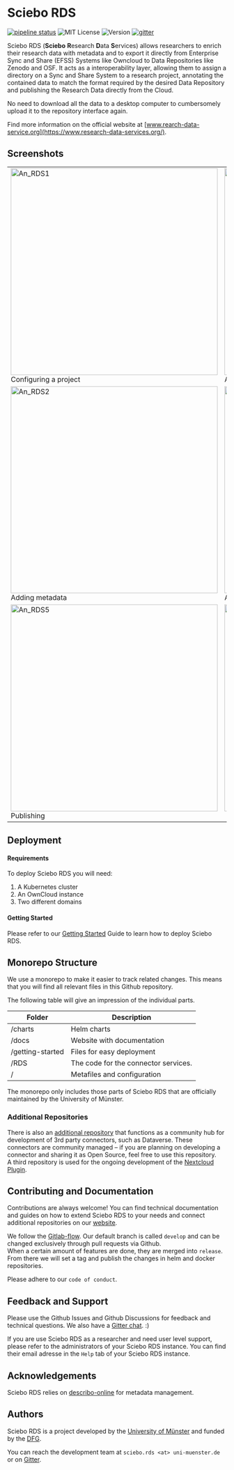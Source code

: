 
# Sciebo RDS
[![pipeline status](https://zivgitlab.uni-muenster.de/sciebo-rds/sciebo-rds/badges/develop/pipeline.svg)](https://zivgitlab.uni-muenster.de/sciebo-rds/sciebo-rds/-/pipelines)
![MIT License](https://img.shields.io/github/license/Sciebo-RDS/Sciebo-RDS)
![Version](https://img.shields.io/github/v/release/Sciebo-RDS/Sciebo-RDS)
[![gitter](https://img.shields.io/gitter/room/Sciebo-RDS/community)](https://gitter.im/Sciebo-RDS/community)

Sciebo RDS (**Sciebo** **R**esearch **D**ata **S**ervices) allows researchers to enrich their research data with metadata and to export it directly from Enterprise Sync and Share (EFSS) Systems like Owncloud to Data Repositories like Zenodo and OSF.
It acts as a interoperability layer, allowing them to assign a directory on a Sync and Share System to a research project, annotating the contained data to match the format required by the desired Data Repository and publishing the Research Data directly from the Cloud.

No need to download all the data to a desktop computer to cumbersomely upload it to the repository interface again.


Find more information on the official website at [www.rearch-data-service.org](https://www.research-data-services.org/).

## Screenshots
|||
|-|-|
|<img  width="475" alt="An_RDS1" src="https://user-images.githubusercontent.com/31971585/196733077-d008bbc9-9c2a-4e59-81fc-718c46af481e.png"> Configuring a project|<img  width="475" alt="An_RDS2" src="https://user-images.githubusercontent.com/31971585/196733085-c5ab157e-27b1-42ea-87f2-512b4db29fcf.png"> Adding metadata|
|<img width="475" alt="An_RDS2" src="https://user-images.githubusercontent.com/31971585/196733090-4eba7303-37f8-48e7-8d11-cbb1a8ff4cfb.png"> Adding metadata|<img width="475" alt="An_RDS4" src="https://user-images.githubusercontent.com/31971585/196733098-df0696bf-4fbc-4a12-b133-23769103cbe5.png"> Adding metadata|
|<img width="475" alt="An_RDS5" src="https://user-images.githubusercontent.com/31971585/196733100-f26e9b9b-ee5c-4c23-9716-22f7bc2574a4.png"> Publishing|<img width="475" alt="An_RDS6" src="https://user-images.githubusercontent.com/31971585/196733102-7b95063f-0a56-427f-bce8-993ac1fbae82.png"> <center>Connecting repositories</center>|


## Deployment

#### Requirements

To deploy Sciebo RDS you will need:

1. A Kubernetes cluster
2. An OwnCloud instance
3. Two different domains

#### Getting Started

Please refer to our [Getting Started](https://www.research-data-services.org/gettingstarted/) Guide to learn how to deploy Sciebo RDS.
## Monorepo Structure

We use a monorepo to make it easier to track related changes. This means that you will find all relevant files in this Github repository.

The following table will give an impression of the individual parts.  

| Folder           | Description                          |
| ---------------- | ------------------------------------ |
| /charts          | Helm charts                          |
| /docs            | Website with documentation           |
| /getting-started | Files for easy deployment            |
| /RDS             | The code for the connector services. |
| /                | Metafiles and configuration          |

The monorepo only includes those parts of Sciebo RDS that are officially maintained by the University of Münster.

### Additional Repositories
There is also an [additional repository](https://github.com/Sciebo-RDS/RDS-Connectors) that functions as a community hub for development of 3rd party connectors, such as Dataverse. These connectors are community managed – if you are planning on developing a connector and sharing it as Open Source, feel free to use this repository.    
A third repository is used for the ongoing development of the [Nextcloud Plugin](https://github.com/Sciebo-RDS/plugin-nextcloud).

## Contributing and Documentation

Contributions are always welcome! You can find technical documentation and guides on how to extend Sciebo RDS to your needs and connect additional repositories on our [website](https://www.research-data-services.org/documentation/development/).

We follow the [Gitlab-flow](https://docs.gitlab.com/ee/topics/gitlab_flow.html). Our default branch is called `develop` and can be changed exclusively through pull requests via Github.    
When a certain amount of features are done, they are merged into `release`. From there we will set a tag and publish the changes in helm and docker repositories.

Please adhere to our `code of conduct`.

## Feedback and Support

Please use the Github Issues and Github Discussions for feedback and technical questions. We also have a [Gitter chat](https://gitter.im/Sciebo-RDS/community). :)

If you are use Sciebo RDS as a researcher and need user level support, please refer to the administrators of your Sciebo RDS instance. You can find their email adresse in the `Help` tab of your Sciebo RDS instance.
## Acknowledgements

Sciebo RDS relies on [describo-online](https://github.com/Arkisto-Platform/describo-online) for metadata management.
## Authors

Sciebo RDS is a project developed by the [University of Münster](https://uni-muenster.de/) and funded by the [DFG](https://www.dfg.de/en/index.jsp).

You can reach the development team at `sciebo.rds <at> uni-muenster.de` or on [Gitter](https://gitter.im/Sciebo-RDS/community).
